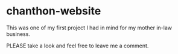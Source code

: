 # chanthon-website

This was one of my first project I had in mind for my mother in-law business.

PLEASE take a look and feel free to leave me a comment. 
